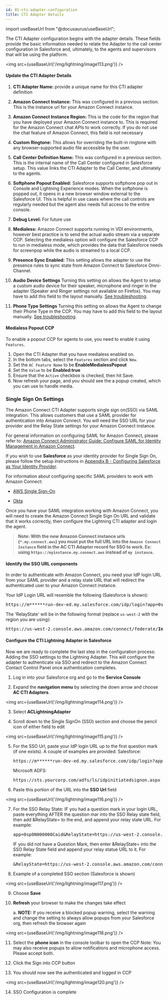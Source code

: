```yaml
---
id: 01-cti-adapter-configuration
title: CTI Adapter Details
---
```


import useBaseUrl from "@docusaurus/useBaseUrl";

The CTI Adapter configuration begins with the adapter details. These
fields provide the basic information needed to relate the Adapter to the
call center configuration in Salesforce and, ultimately, to the agents
and supervisors that will be using the platform.

<img src={useBaseUrl('/img/lightning/image113.png')} />

#### Update the CTI Adapter Details

1.  **CTI Adapter Name:** provide a unique name for this CTI adapter
    definition

2.  **Amazon Connect Instance:** This was configured in a previous
    section. This is the instance url for your Amazon Connect
    instance.

3.  **Amazon Connect Instance Region:** This is the code for the region
    that you have deployed your Amazon Connect instance to. This is
    required for the Amazon Connect chat APIs to work correctly. If you
    do not use the chat feature of Amazon Connect, this field is not
    necessary

4.  **Custom Ringtone:** This allows for overriding the built-in
    ringtone with any browser-supported audio file accessible by the
    user.

5.  **Call Center Definition Name:** This was configured in a previous
    section. This is the internal name of the Call Center configured in
    Salesforce setup. This value links the CTI Adapter to the Call
    Center, and ultimately to the agents.

6.  **Softphone Popout Enabled:** Salesforce supports softphone pop out
    in Console and Lightning Experience modes. When the softphone is
    popped out, it opens in a new browser window external to the
    Salesforce UI. This is helpful in use cases where the call controls
    are regularly needed but the agent also needs full access to the
    entire console.

7.  **Debug Level:** For future use

8.  **Medialess:** Amazon Connect supports running in VDI environments,
    however best practice is to send the actual audio stream via a
    separate CCP. Selecting the medialess option will configure the
    Salesforce CCP to run in medialess mode, which provides the data
    that Salesforce needs for screenpop while the audio is streamed to a
    local CCP.

9.  **Presence Sync Enabled:** This setting allows the adapter to use
    the presence rules to sync state from Amazon Connect to Salesforce
    Omni-Channel.

10. **Audio Device Settings** Turning this setting on allows the Agent 
    to setup a custom audio device for their speaker, microphone and 
    ringer in the adapter (Speaker and Ringer settings not available on Firefox). 
    You may have to add this field to the layout manually. [See troubleshooting](/docs/lightning/installation/06-adapter-installation-troubleshooting).

11. **Phone Type Settings** Turning this setting on allows the Agent to 
    change their Phone Type in the CCP. You may have to add this field to 
    the layout manually. [See troubleshooting](/docs/lightning/installation/06-adapter-installation-troubleshooting).

#### Medialess Popout CCP
To enable a popout CCP for agents to use, you need to enable it using `Features`. 

1. Open the CTI Adapter that you have medialess enabled on.
2. In the bottom tabs, select the `Features` section and click `New`.
3. Set the `AC Feature Name` to be **EnableMedialessPopout**
4. Set the `Value` to be **Enabled:true**
5. Ensure that the `Active` checkbox is checked, then hit Save.
6. Now refresh your page, and you should see the a popup created, which you can use to handle media.

### Single Sign On Settings

The Amazon Connect CTI Adapter supports single sign on(SSO) via SAML
integration. This allows customers that use a SAML provider for
authentication into Amazon Connect. You will need the SSO URL for your
provider and the Relay State settings for your Amazon Connect instance.

For general information on configuring SAML for Amazon Connect, please
refer to: [Amazon Connect Administrator Guide: Configure SAML for
Identity Management in Amazon
Connect](https://docs.aws.amazon.com/connect/latest/adminguide/configure-saml).

If you wish to use **Salesforce** as your identity provider for Single
Sign On, please follow the setup instructions in [Appendix B - Configuring Salesforce as Your Identity Provider](/docs/lightning/appendices/appendix-b-configuring-salesforce-as-your-identity-provider/01-configuration).

For information about configuring specific SAML providers to work with
Amazon Connect:

-   [AWS Single
    Sign-On](https://aws.amazon.com/blogs/contact-center/enabling-federation-with-aws-single-sign-on-and-amazon-connect/)

-   [Okta](https://aws.amazon.com/blogs/contact-center/configure-single-sign-on-for-amazon-connect-using-okta/)

Once you have your SAML integration working with Amazon Connect, you
will need to create the Amazon Connect Single Sign On URL and validate
that it works correctly, then configure the Lightning CTI adapter and
login the agent.

> **Note: With the new Amazon Connect instance urls (`*.my.connect.aws`) you must put the full URL into the `Amazon Connect Instance` field in the AC CTI Adapter record for SSO to work. Ex: using `https://myinstance.my.connect.aws` instead of `my instance`.**

#### Identify the SSO URL components

In order to authenticate with Amazon Connect, you need your IdP login
URL from your SAML provider and a relay state URL that will redirect the
authenticated user to your Amazon Connect instance.

Your IdP Login URL will resemble the following (Salesforce is shown):
<pre>https://m******run-dev-ed.my.salesforce.com/idp/login?app=0sp0N000000Caid</pre>

The 'RelayState' will be in the following format (replace `us-west-2` with the region you are using):

<pre>https://us-west-2.console.aws.amazon.com/connect/federate/<b>InstanceId</b>?destination=%2Fconnect%2Fccp</pre>

#### Configure the CTI Lightning Adapter in Salesforce

Now we are ready to complete the last step in the configuration process:
Adding the SSO settings to the Lightning Adapter. This will configure
the adapter to authenticate via SSO and redirect to the Amazon Connect
Contact Control Panel once authentication completes.

1.  Log in into your Salesforce org and go to the **Service Console**

2.  Expand the **navigation menu** by selecting the down arrow and
    choose **AC CTI Adapters**.

<img src={useBaseUrl('/img/lightning/image114.png')} />

3.  Select **ACLightningAdapter**

4.  Scroll down to the Single SignOn (SSO) section and choose the pencil
    icon of either field to edit

<img src={useBaseUrl('/img/lightning/image115.png')} />

5.  For the SSO Url, paste your IdP login URL up to the first question
    mark (if one exists). A couple of examples are provided:
    Salesforce:
    <pre>https://m******run-dev-ed.my.salesforce.com/idp/login?app=0sp0N000000Caid</pre>
    Microsoft ADFS:
    <pre>https://sts.yourcorp.com/adfs/ls/idpinitiatedsignon.aspx</pre>

6.  Paste this portion of the URL into the **SSO Url** field

<img src={useBaseUrl('/img/lightning/image116.png')} />

7.  For the SSO Relay State:
    IF you had a question mark in your login URL, paste everything AFTER
    the question mar into the SSO Relay state field, then add
    &RelayState= to the end, and append your relay state URL.
    For example:
    <pre>app=0sp0N000000Caid&RelayState=https://us-west-2.console.aws.amazon.com/connect/federate/<b>InstanceId</b>?destination=%2Fconnect%2Fccp</pre>
    IF you did not have a Question Mark, then enter &RelayState= into
    the SSO Relay State field and append your relay statue URL to it.
    For example:
    <pre>&RelayState=https://us-west-2.console.aws.amazon.com/connect/federate/<b>instanceId</b>?destination=%2Fconnect%2Fccp</pre>

8.  Example of a completed SSO section (Salesforce is shown)

<img src={useBaseUrl('/img/lightning/image117.png')} />

9.  Choose **Save**

10. **Refresh** your browser to make the changes take effect

    a.  **NOTE:** If you receive a blocked popup warning, select the
        warning and change the setting to always allow popups from your
        Salesforce org, then refresh the browser again

<img src={useBaseUrl('/img/lightning/image118.png')} />

11. Select the **phone icon** in
    the console toolbar to open the CCP
    Note: You may also receive popups to allow notifications and
    microphone access. Please accept both.

12. Click the Sign into CCP button

13. You should now see the authenticated and logged in CCP

<img src={useBaseUrl('/img/lightning/image120.png')} />

14. SSO Configuration is complete
